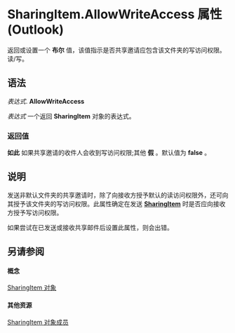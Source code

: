 
# SharingItem.AllowWriteAccess 属性 (Outlook)

返回或设置一个 **布尔** 值，该值指示是否共享邀请应包含该文件夹的写访问权限。读/写。


## 语法

 _表达式_. **AllowWriteAccess**

 _表达式_ 一个返回 **SharingItem** 对象的表达式。


### 返回值

 **如此** 如果共享邀请的收件人会收到写访问权限;其他 **假** 。默认值为 **false** 。


## 说明

发送非默认文件夹的共享邀请时，除了向接收方授予默认的读访问权限外，还可向其授予该文件夹的写访问权限。此属性确定在发送  **[SharingItem](63dd3451-44f3-7cc4-c6e2-7dad5835a7d2.md)** 时是否应向接收方授予写访问权限。

如果尝试在已发送或接收共享邮件后设置此属性，则会出错。


## 另请参阅


#### 概念


[SharingItem 对象](63dd3451-44f3-7cc4-c6e2-7dad5835a7d2.md)
#### 其他资源


[SharingItem 对象成员](719ad60e-2242-2c54-778f-006b61690389.md)